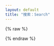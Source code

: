 ```yaml
---
layout: default
title: "搜索：Search"
---
```


<section id="search-results" style="display: none;">
  <p>搜索结果</p>
  <div class="entries">
  </div>
</section>

{% raw %}
<script id="search-results-template" type="text/mustache">
  {{#entries}}
    <article>
      <h3>
        {{#date}}<small><time datetime="{{pubdate}}" pubdate>{{displaydate}}</time></small>{{/date}}
        <a href="{{url}}">{{title}}</a>
      </h3>
    </article>
  {{/entries}}
</script>
{% endraw %}
